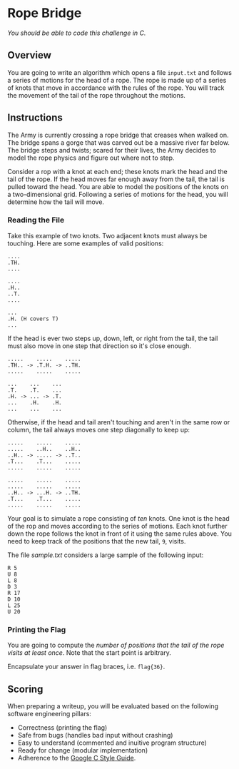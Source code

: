 # Rope Bridge

*You should be able to code this challenge in C.*

## Overview
You are going to write an algorithm which opens a file `input.txt` and follows a series of motions for the head of a rope. The rope is made up of a series of knots that move in accordance with the rules of the rope.  You will track the movement of the tail of the rope throughout the motions.

## Instructions
The Army is currently crossing a rope bridge that creases when walked on.  The bridge spans a gorge that was carved out be a massive river far below.  The bridge steps and twists; scared for their lives, the Army decides to model the rope physics and figure out where not to step.

Consider a rop with a knot at each end; these knots mark the head and the tail of the rope. If the head moves far enough away from the tail, the tail is pulled toward the head.  You are able to model the positions of the knots on a two-dimensional grid.  Following a series of motions for the head, you will determine how the tail will move.

### Reading the File
Take this example of two knots. Two adjacent knots must always be touching.  Here are some examples of valid positions:
```
....
.TH.
....

....
.H..
..T.
....

...
.H. (H covers T)
...
```

If the head is ever two steps up, down, left, or right from the tail, the tail must also move in one step that direction so it's close enough.
```
.....    .....    .....
.TH.. -> .T.H. -> ..TH.
.....    .....    .....

...    ...    ...
.T.    .T.    ...
.H. -> ... -> .T.
...    .H.    .H.
...    ...    ...
```

Otherwise, if the head and tail aren't touching and aren't in the same row or column, the tail always moves one step diagonally to keep up:
```
.....    .....    .....
.....    ..H..    ..H..
..H.. -> ..... -> ..T..
.T...    .T...    .....
.....    .....    .....

.....    .....    .....
.....    .....    .....
..H.. -> ...H. -> ..TH.
.T...    .T...    .....
.....    .....    .....
```

Your goal is to simulate a rope consisting of *ten* knots. One knot is the head of the rop and moves according to the series of motions. Each knot further down the rope follows the knot in front of it using the same rules above.  You need to keep track of the positions that the new tail, `9`, visits.

The file *sample.txt* considers a large sample of the following input:
```
R 5
U 8
L 8
D 3
R 17
D 10
L 25
U 20
```

### Printing the Flag
You are going to compute the *number of positions that the tail of the rope visits at least once*.
Note that the start point is arbitrary.

Encapsulate your answer in flag braces, i.e. `flag{36}`.

## Scoring 
When preparing a writeup, you will be evaluated based on the following software engineering pillars:
* Correctness (printing the flag)
* Safe from bugs (handles bad input without crashing)
* Easy to understand (commented and inuitive program structure)
* Ready for change (modular implementation)
* Adherence to the [Google C Style Guide](https://google.github.io/styleguide/cppguide.html).
